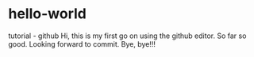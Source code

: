# hello-world
tutorial - github
Hi, this is my first go on using the github editor. So far so good. Looking forward to commit.
Bye, bye!!!
